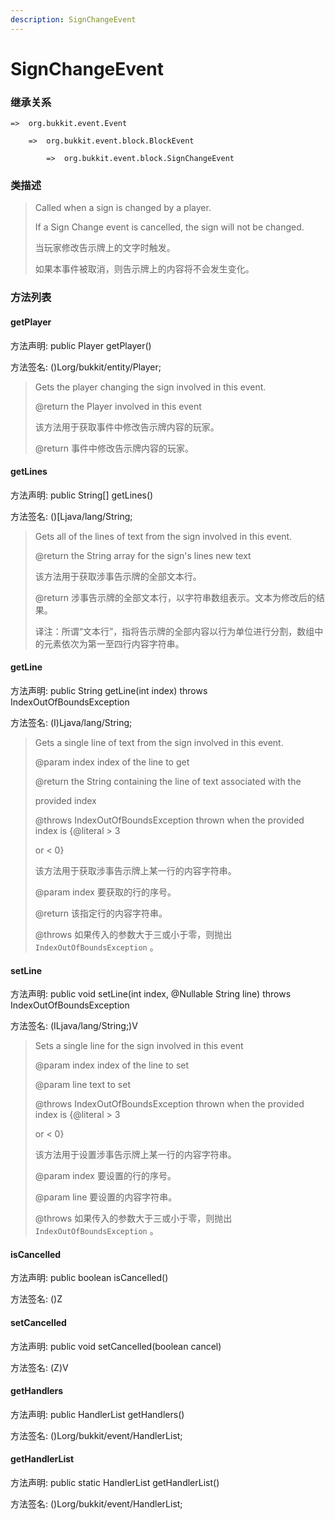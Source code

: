 ```yaml
---
description: SignChangeEvent
---
```


# SignChangeEvent

### 继承关系

    =>  org.bukkit.event.Event

        =>  org.bukkit.event.block.BlockEvent

            =>  org.bukkit.event.block.SignChangeEvent

### 类描述

> Called when a sign is changed by a player.
> 
> If a Sign Change event is cancelled, the sign will not be changed.
> 
> <p>
> 
> 当玩家修改告示牌上的文字时触发。
> 
> 如果本事件被取消，则告示牌上的内容将不会发生变化。

### 方法列表

#### getPlayer

方法声明: public Player getPlayer()

方法签名: ()Lorg/bukkit/entity/Player;

> Gets the player changing the sign involved in this event.
> 
> @return the Player involved in this event
> 
> <p>
> 
> 该方法用于获取事件中修改告示牌内容的玩家。
> 
> @return 事件中修改告示牌内容的玩家。

#### getLines

方法声明: public String[] getLines()

方法签名: ()[Ljava/lang/String;

> Gets all of the lines of text from the sign involved in this event.
> 
> @return the String array for the sign's lines new text
> 
> <p>
> 
> 该方法用于获取涉事告示牌的全部文本行。
> 
> @return 涉事告示牌的全部文本行，以字符串数组表示。文本为修改后的结果。
> 
> <p>
> 
> 译注：所谓“文本行”，指将告示牌的全部内容以行为单位进行分割，数组中的元素依次为第一至四行内容字符串。

#### getLine

方法声明: public String getLine(int index) throws IndexOutOfBoundsException

方法签名: (I)Ljava/lang/String;

> Gets a single line of text from the sign involved in this event.
> 
> @param index index of the line to get
> 
> @return the String containing the line of text associated with the
> 
> provided index
> 
> @throws IndexOutOfBoundsException thrown when the provided index is {@literal > 3
> 
> or < 0}
> 
> <p>
> 
> 该方法用于获取涉事告示牌上某一行的内容字符串。
> 
> @param index 要获取的行的序号。
> 
> @return 该指定行的内容字符串。
> 
> @throws 如果传入的参数大于三或小于零，则抛出 `IndexOutOfBoundsException` 。

#### setLine

方法声明: public void setLine(int index, @Nullable String line) throws IndexOutOfBoundsException

方法签名: (ILjava/lang/String;)V

> Sets a single line for the sign involved in this event
> 
> @param index index of the line to set
> 
> @param line text to set
> 
> @throws IndexOutOfBoundsException thrown when the provided index is {@literal > 3
> 
> or < 0}
> 
> <p>
> 
> 该方法用于设置涉事告示牌上某一行的内容字符串。
> 
> @param index 要设置的行的序号。
> 
> @param line 要设置的内容字符串。
> 
> @throws 如果传入的参数大于三或小于零，则抛出 `IndexOutOfBoundsException` 。

#### isCancelled

方法声明: public boolean isCancelled()

方法签名: ()Z

#### setCancelled

方法声明: public void setCancelled(boolean cancel)

方法签名: (Z)V

#### getHandlers

方法声明: public HandlerList getHandlers()

方法签名: ()Lorg/bukkit/event/HandlerList;

#### getHandlerList

方法声明: public static HandlerList getHandlerList()

方法签名: ()Lorg/bukkit/event/HandlerList;